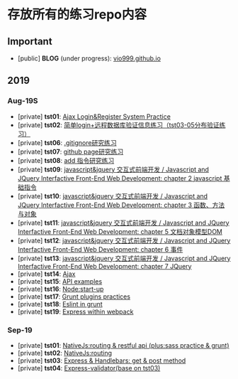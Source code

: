 # 存放所有的练习repo内容

## Important

- [public] **BLOG** (under progress): [vio999.github.io](https://github.com/vio999/vio999.github.io)

## 2019

### Aug-19S

- [private] **tst01**: [Ajax Login&Register System Practice](https://github.com/vio999/tst01-Aug-19)
- [private] **tst02**: [简单login+远程数据库验证信息练习（tst03-05分布验证练习）](https://github.com/vio999/tst02-Aug-19)
- [private] **tst06**: [.gitignore研究练习](https://github.com/vio999/tst06-Aug-19)
- [private] **tst07**: [github page研究练习](https://github.com/vio999/tst07-Aug-19)
- [private] **tst08**: [add 指令研究练习](https://github.com/vio999/tst08-Aug-19)
- [private] **tst09**: [javascript&jquery 交互式前端开发 / Javascript and JQuery Interfactive Front-End Web Development: chapter 2 javascript 基础指令](https://github.com/vio999/tst09-Aug-19)
- [private] **tst10**: [javascript&jquery 交互式前端开发 / Javascript and JQuery Interfactive Front-End Web Development: chapter 3 函数、方法与对象](https://github.com/vio999/tst10-Aug-19)
- [private] **tst11**: [javascript&jquery 交互式前端开发 / Javascript and JQuery Interfactive Front-End Web Development: chapter 5 文档对象模型DOM](https://github.com/vio999/tst11-Aug-19)
- [private] **tst12**: [javascript&jquery 交互式前端开发 / Javascript and JQuery Interfactive Front-End Web Development: chapter 6 事件](https://github.com/vio999/tst12-Aug-19)
- [private] **tst13**: [javascript&jquery 交互式前端开发 / Javascript and JQuery Interfactive Front-End Web Development: chapter 7 JQuery](https://github.com/vio999/tst13-Aug-19)
- [private] **tst14**: [Ajax](https://github.com/vio999/tst14-Aug-19)
- [private] **tst15**: [API examples](https://github.com/vio999/tst15-Aug-19)
- [private] **tst16**: [Node:start-up](https://github.com/vio999/tst16-Aug-19)
- [private] **tst17**: [Grunt plugins practices](https://github.com/vio999/tst17-Aug-19)
- [private] **tst18**: [Eslint in grunt](https://github.com/vio999/tst18-Aug-19)
- [private] **tst19**: [Express within webpack](https://github.com/vio999/tst19-Aug-19)

### Sep-19

- [private] **tst01**: [NativeJs:routing & restful api (plus:sass practice & grunt)](https://github.com/vio999/tst01-Sep-19)
- [private] **tst02**: [NativeJs:routing](https://github.com/vio999/tst02-Sep-19)
- [private] **tst03**: [Express & Handlebars: get & post method](https://github.com/vio999/tst03-Sep-19)
- [private] **tst04**: [Express-validator(base on tst03)](https://github.com/vio999/tst04-Sep-19)

